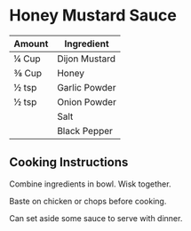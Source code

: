 # Honey Mustard Sauce

|Amount|Ingredient|
|----|----|
¼ Cup | Dijon Mustard
⅜ Cup | Honey
½ tsp | Garlic Powder
½ tsp | Onion Powder
|| Salt
|| Black Pepper

## Cooking Instructions
Combine ingredients in bowl. Wisk together.

Baste on chicken or chops before cooking.

Can set aside some sauce to serve with dinner.
